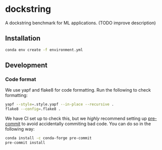 # dockstring

A dockstring benchmark for ML applications. (TODO improve description)

## Installation

```bash
conda env create -f environment.yml
```

## Development

### Code format

We use yapf and flake8 for code formatting.
Run the following to check formatting:

```bash
yapf --style=.style.yapf --in-place --recursive .
flake8 --config=.flake8 .
```

We have CI set up to check this, but we _highly_ recommend setting up
[pre-commit](https://pre-commit.com/) to avoid accidentally commiting bad code.
You can do so in the following way:

```bash
conda install -c conda-forge pre-commit
pre-commit install
```
